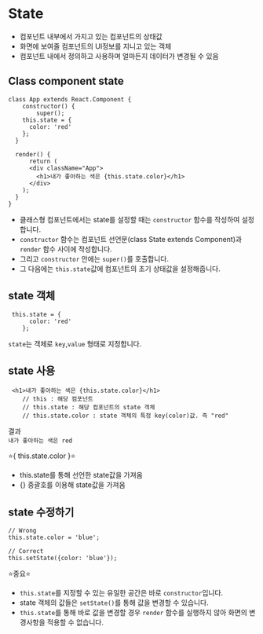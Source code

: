 # State
- 컴포넌트 내부에서 가지고 있는 컴포넌트의 상태값
- 화면에 보여줄 컴포넌트의 UI정보를 지니고 있는 객체
- 컴포넌트 내에서 정의하고 사용하며 얼마든지 데이터가 변경될 수 있음

## Class component state


```JSX
class App extends React.Component {
    constructor() {
        super();
    this.state = {
      color: 'red'
    };
  }

  render() {
      return (
      <div className="App">
        <h1>내가 좋아하는 색은 {this.state.color}</h1>
      </div>
    );
  }
}
```
- 클래스형 컴포넌트에서는 state를 설정할 때는 `constructor` 함수를 작성하여 설정합니다.
- `constructor` 함수는 컴포넌트 선언문(class State extends Component)과 `render` 함수 사이에 작성합니다.
- 그리고 `constructor` 안에는 `super()`를 호출합니다.
- 그 다음에는 `this.state`값에 컴포넌트의 초기 상태값을 설정해줍니다.


## state 객체
``` JSX
 this.state = {
      color: 'red'
    };
```
`state`는 객체로 `key`,`value` 형태로 지정합니다.

## state 사용
```JSX
 <h1>내가 좋아하는 색은 {this.state.color}</h1>
    // this : 해당 컴포넌트
    // this.state : 해당 컴포넌트의 state 객체
    // this.state.color : state 객체의 특정 key(color)값. 즉 "red"
 ```
결과  
`내가 좋아하는 색은 red`

⭐{ this.state.color }⭐
- this.state를 통해 선언한 state값을 가져옴
- {} 중괄호를 이용해 state값을 가져옴

## state 수정하기

```JSX
// Wrong
this.state.color = 'blue';
```

``` JSX
// Correct
this.setState({color: 'blue'});
```

⭐중요⭐
- `this.state`를 지정할 수 있는 유일한 공간은 바로 `constructor`입니다.
- state 객체의 값들은 `setState()`를 통해 값을 변경할 수 있습니다.
- `this.state`를 통해 바로 값을 변경할 경우 `render` 함수를 실행하지 않아 화면의 변경사항을 적용할 수 없습니다.



